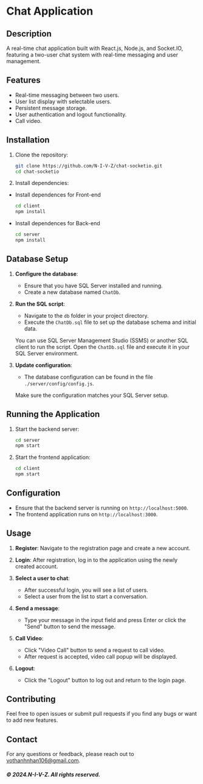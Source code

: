 # Chat Application

## Description

A real-time chat application built with React.js, Node.js, and Socket.IO, featuring a two-user chat system with real-time messaging and user management.

## Features

- Real-time messaging between two users.
- User list display with selectable users.
- Persistent message storage.
- User authentication and logout functionality.
- Call video.

## Installation

1. Clone the repository:

   ```bash
   git clone https://github.com/N-I-V-Z/chat-socketio.git
   cd chat-socketio
   ```

2. Install dependencies:

- Install dependences for Front-end

   ```bash
   cd client
   npm install
   ```

- Install dependences for Back-end

   ```bash
   cd server
   npm install
   ```

## Database Setup

1. **Configure the database**:
   - Ensure that you have SQL Server installed and running.
   - Create a new database named `ChatDb`.

2. **Run the SQL script**:
   - Navigate to the `db` folder in your project directory.
   - Execute the `ChatDb.sql` file to set up the database schema and initial data.

   You can use SQL Server Management Studio (SSMS) or another SQL client to run the script. Open the `ChatDb.sql` file and execute it in your SQL Server environment.

3. **Update configuration**:
   - The database configuration can be found in the file `./server/config/config.js`.

   Make sure the configuration matches your SQL Server setup.

## Running the Application

1. Start the backend server:

   ```bash
   cd server
   npm start
   ```

2. Start the frontend application:

   ```bash
   cd client
   npm start
   ```

## Configuration

- Ensure that the backend server is running on `http://localhost:5000`.
- The frontend application runs on `http://localhost:3000`.

## Usage

1. **Register**: Navigate to the registration page and create a new account.

2. **Login**: After registration, log in to the application using the newly created account.

3. **Select a user to chat**:
   - After successful login, you will see a list of users.
   - Select a user from the list to start a conversation.

4. **Send a message**:
   - Type your message in the input field and press Enter or click the "Send" button to send the message.
  
5. **Call Video**:
   - Click "Video Call" button to send a request to call video.
   - After request is accepted, video call popup will be displayed.

5. **Logout**:
   - Click the "Logout" button to log out and return to the login page.

## Contributing

Feel free to open issues or submit pull requests if you find any bugs or want to add new features.

## Contact

For any questions or feedback, please reach out to [vothanhnhan106@gmail.com](mailto:vothanhnhan106@gmail.com).

##### &#169; 2024.N-I-V-Z. All rights reserved.

